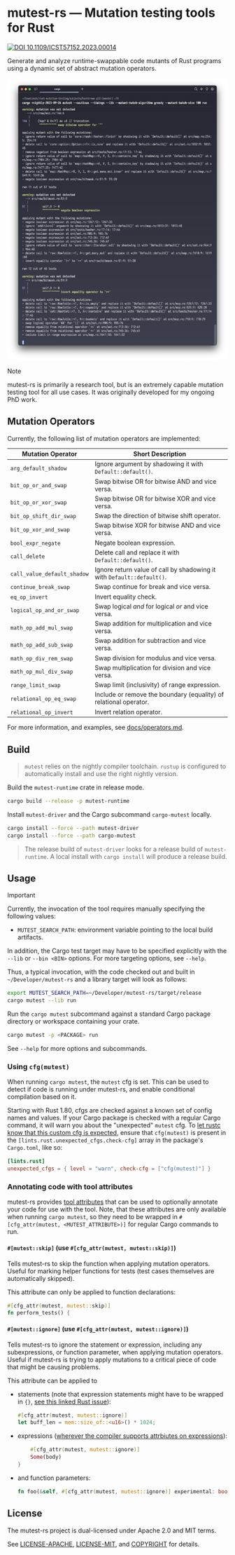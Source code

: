 # mutest-rs &mdash; Mutation testing tools for Rust

[![DOI 10.1109/ICST57152.2023.00014](https://img.shields.io/badge/10.1109%2FICST57152.2023.00014-black?logo=DOI)](https://doi.org/10.1109/ICST57152.2023.00014)

Generate and analyze runtime-swappable code mutants of Rust programs using a dynamic set of abstract mutation operators.

![Output of mutest](docs/res/output.png)

> [!NOTE]
> mutest-rs is primarily a research tool, but is an extremely capable mutation testing tool for all use cases. It was originally developed for my ongoing PhD work.

## Mutation Operators

Currently, the following list of mutation operators are implemented:

| Mutation Operator           | Short Description                                                      |
| --------------------------- | ---------------------------------------------------------------------- |
| `arg_default_shadow`        | Ignore argument by shadowing it with `Default::default()`.             |
| `bit_op_or_and_swap`        | Swap bitwise OR for bitwise AND and vice versa.                        |
| `bit_op_or_xor_swap`        | Swap bitwise OR for bitwise XOR and vice versa.                        |
| `bit_op_shift_dir_swap`     | Swap the direction of bitwise shift operator.                          |
| `bit_op_xor_and_swap`       | Swap bitwise XOR for bitwise AND and vice versa.                       |
| `bool_expr_negate`          | Negate boolean expression.                                             |
| `call_delete`               | Delete call and replace it with `Default::default()`.                  |
| `call_value_default_shadow` | Ignore return value of call by shadowing it with `Default::default()`. |
| `continue_break_swap`       | Swap continue for break and vice versa.                                |
| `eq_op_invert`              | Invert equality check.                                                 |
| `logical_op_and_or_swap`    | Swap logical *and* for logical *or* and vice versa.                    |
| `math_op_add_mul_swap`      | Swap addition for multiplication and vice versa.                       |
| `math_op_add_sub_swap`      | Swap addition for subtraction and vice versa.                          |
| `math_op_div_rem_swap`      | Swap division for modulus and vice versa.                              |
| `math_op_mul_div_swap`      | Swap multiplication for division and vice versa.                       |
| `range_limit_swap`          | Swap limit (inclusivity) of range expression.                          |
| `relational_op_eq_swap`     | Include or remove the boundary (equality) of relational operator.      |
| `relational_op_invert`      | Invert relation operator.                                              |

For more information, and examples, see [docs/operators.md](docs/operators.md).

## Build

> `mutest` relies on the nightly compiler toolchain. `rustup` is configured to automatically install and use the right nightly version.

Build the `mutest-runtime` crate in release mode.

```sh
cargo build --release -p mutest-runtime
```

Install `mutest-driver` and the Cargo subcommand `cargo-mutest` locally.

```sh
cargo install --force --path mutest-driver
cargo install --force --path cargo-mutest
```

> The release build of `mutest-driver` looks for a release build of `mutest-runtime`. A local install with `cargo install` will produce a release build.

## Usage

> [!IMPORTANT]
> Currently, the invocation of the tool requires manually specifying the following values:
> * `MUTEST_SEARCH_PATH`: environment variable pointing to the local build artifacts.
>
> In addition, the Cargo test target may have to be specified explicitly with the `--lib` or `--bin <BIN>` options. For more targeting options, see `--help`.
>
> Thus, a typical invocation, with the code checked out and built in `~/Developer/mutest-rs` and a library target will look as follows:
>
> ```sh
> export MUTEST_SEARCH_PATH=~/Developer/mutest-rs/target/release
> cargo mutest --lib run
> ```

Run the `cargo mutest` subcommand against a standard Cargo package directory or workspace containing your crate.

```sh
cargo mutest -p <PACKAGE> run
```

See `--help` for more options and subcommands.

### Using `cfg(mutest)`

When running `cargo mutest`, the `mutest` cfg is set. This can be used to detect if code is running under mutest-rs, and enable conditional compilation based on it.

Starting with Rust 1.80, cfgs are checked against a known set of config names and values. If your Cargo package is checked with a regular Cargo command, it will warn you about the "unexpected" `mutest` cfg. To [let rustc know that this custom cfg is expected](https://blog.rust-lang.org/2024/05/06/check-cfg.html#expecting-custom-cfgs), ensure that `cfg(mutest)` is present in the `[lints.rust.unexpected_cfgs.check-cfg]` array in the package's `Cargo.toml`, like so:

```toml
[lints.rust]
unexpected_cfgs = { level = "warn", check-cfg = ["cfg(mutest)"] }
```

### Annotating code with tool attributes

mutest-rs provides [tool attributes](https://doc.rust-lang.org/reference/attributes.html#tool-attributes) that can be used to optionally annotate your code for use with the tool. Note, that these attributes are only available when running `cargo mutest`, so they need to be wrapped in `#[cfg_attr(mutest, <MUTEST_ATTRIBUTE>)]` for regular Cargo commands to run.

#### `#[mutest::skip]` (use `#[cfg_attr(mutest, mutest::skip)]`)

Tells mutest-rs to skip the function when applying mutation operators. Useful for marking helper functions for tests (test cases themselves are automatically skipped).

This attribute can only be applied to function declarations:
```rs
#[cfg_attr(mutest, mutest::skip)]
fn perform_tests() {
```

#### `#[mutest::ignore]` (use `#[cfg_attr(mutest, mutest::ignore)]`)

Tells mutest-rs to ignore the statement or expression, including any subexpressions, or function parameter, when applying mutation operators. Useful if mutest-rs is trying to apply mutations to a critical piece of code that might be causing problems.

This attribute can be applied to
* statements (note that expression statements might have to be wrapped in `{}`, [see this linked Rust issue](https://github.com/rust-lang/rust/issues/59144)):
  ```rs
  #[cfg_attr(mutest, mutest::ignore)]
  let buff_len = mem::size_of::<u16>() * 1024;
  ```
* expressions ([wherever the compiler supports attrbiutes on expressions](https://doc.rust-lang.org/reference/expressions.html#expression-attributes)):
  ```rs
      #[cfg_attr(mutest, mutest::ignore)]
      Some(body)
  }
   ```
* and function parameters:
  ```rs
  fn foo(&self, #[cfg_attr(mutest, mutest::ignore)] experimental: bool) {
  ```

## License

The mutest-rs project is dual-licensed under Apache 2.0 and MIT terms.

See [LICENSE-APACHE](LICENSE-APACHE), [LICENSE-MIT](LICENSE-MIT), and [COPYRIGHT](COPYRIGHT) for details.
